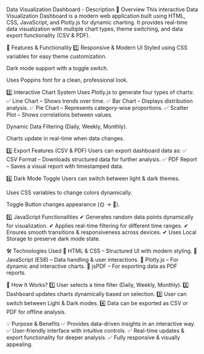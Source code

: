  Data Visualization Dashboard - Description
🔹 Overview
This interactive Data Visualization Dashboard is a modern web application built using HTML, CSS, JavaScript, and Plotly.js for dynamic charting. It provides real-time data visualization with multiple chart types, theme switching, and data export functionality (CSV & PDF).

🚀 Features & Functionality
1️⃣ Responsive & Modern UI
Styled using CSS variables for easy theme customization.

Dark mode support with a toggle switch.

Uses Poppins font for a clean, professional look.

2️⃣ Interactive Chart System
Uses Plotly.js to generate four types of charts:
✅ Line Chart – Shows trends over time.
✅ Bar Chart – Displays distribution analysis.
✅ Pie Chart – Represents category-wise proportions.
✅ Scatter Plot – Shows correlations between values.

Dynamic Data Filtering (Daily, Weekly, Monthly).

Charts update in real-time when data changes.

3️⃣ Export Features (CSV & PDF)
Users can export dashboard data as:
✅ CSV Format – Downloads structured data for further analysis.
✅ PDF Report – Saves a visual report with timestamped data.

4️⃣ Dark Mode Toggle
Users can switch between light & dark themes.

Uses CSS variables to change colors dynamically.

Toggle Button changes appearance (🌞 → 🌙).

5️⃣ JavaScript Functionalities
✔ Generates random data points dynamically for visualization.
✔ Applies real-time filtering for different time ranges.
✔ Ensures smooth transitions & responsiveness across devices.
✔ Uses Local Storage to preserve dark mode state.

🛠 Technologies Used
🔹 HTML & CSS – Structured UI with modern styling.
🔹 JavaScript (ES6) – Data handling & user interactions.
🔹 Plotly.js – For dynamic and interactive charts.
🔹 jsPDF – For exporting data as PDF reports.

🎯 How It Works?
1️⃣ User selects a time filter (Daily, Weekly, Monthly).
2️⃣ Dashboard updates charts dynamically based on selection.
3️⃣ User can switch between Light & Dark modes.
4️⃣ Data can be exported as CSV or PDF for offline analysis.

💡 Purpose & Benefits
✅ Provides data-driven insights in an interactive way.
✅ User-friendly interface with intuitive controls.
✅ Real-time updates & export functionality for deeper analysis.
✅ Fully responsive & visually appealing.
